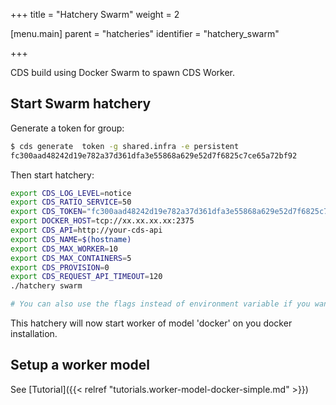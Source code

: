 +++
title = "Hatchery Swarm"
weight = 2

[menu.main]
parent = "hatcheries"
identifier = "hatchery_swarm"

+++

CDS build using Docker Swarm to spawn CDS Worker.

## Start Swarm hatchery

Generate a token for group:

```bash
$ cds generate  token -g shared.infra -e persistent
fc300aad48242d19e782a37d361dfa3e55868a629e52d7f6825c7ce65a72bf92
```

Then start hatchery:

```bash
export CDS_LOG_LEVEL=notice
export CDS_RATIO_SERVICE=50
export CDS_TOKEN="fc300aad48242d19e782a37d361dfa3e55868a629e52d7f6825c7ce65a72bf92"
export DOCKER_HOST=tcp://xx.xx.xx.xx:2375
export CDS_API=http://your-cds-api
export CDS_NAME=$(hostname)
export CDS_MAX_WORKER=10
export CDS_MAX_CONTAINERS=5
export CDS_PROVISION=0
export CDS_REQUEST_API_TIMEOUT=120
./hatchery swarm

# You can also use the flags instead of environment variable if you want
```

This hatchery will now start worker of model 'docker' on you docker installation.

## Setup a worker model

See [Tutorial]({{< relref "tutorials.worker-model-docker-simple.md" >}})
